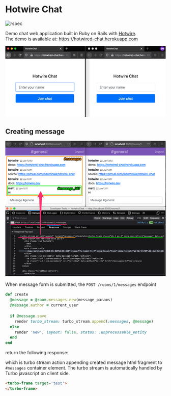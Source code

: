 # Hotwire Chat

![rspec](https://github.com/mdominiak/hotwire-chat/workflows/rspec/badge.svg)

Demo chat web application built in Ruby on Rails with [Hotwire](https://hotwire.dev).<br />The demo is available at: https://hotwired-chat.herokuapp.com

![Hotwire Chat Demo](public/chat.gif)

## Creating message

![create message](/public/messages_create.png)

When message form is submitted, the `POST /rooms/1/messages` endpoint

```ruby
def create
  @message = @room.messages.new(message_params)
  @message.author = current_user

  if @message.save
    render turbo_stream: turbo_stream.append(:messages, @message)
  else
    render 'new', layout: false, status: :unprocessable_entity
  end
end
```

return the following response:


which is turbo stream action appending created message html fragment to `#messages` container element. The turbo stream is automatically handled by Turbo javascript on client side.

```html
<turbo-frame target='test'>
</turbo-frame>
```

